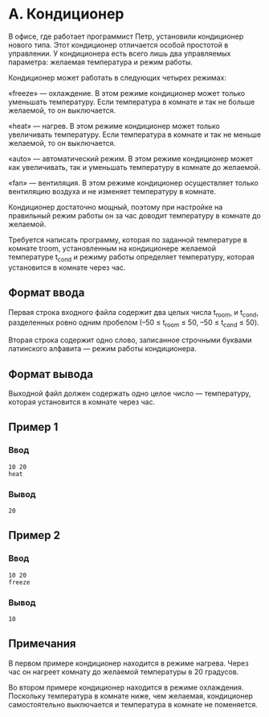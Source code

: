 # A. Кондиционер

В офисе, где работает программист Петр, установили кондиционер нового типа. Этот кондиционер отличается особой простотой
в управлении. У кондиционера есть всего лишь два управляемых параметра: желаемая температура и режим работы.

Кондиционер может работать в следующих четырех режимах:

«freeze» — охлаждение. В этом режиме кондиционер может только уменьшать температуру. Если температура в комнате и так не
больше желаемой, то он выключается.

«heat» — нагрев. В этом режиме кондиционер может только увеличивать температуру. Если температура в комнате и так не
меньше желаемой, то он выключается.

«auto» — автоматический режим. В этом режиме кондиционер может как увеличивать, так и уменьшать температуру в комнате до
желаемой.

«fan» — вентиляция. В этом режиме кондиционер осуществляет только вентиляцию воздуха и не изменяет температуру в
комнате.

Кондиционер достаточно мощный, поэтому при настройке на правильный режим работы он за час доводит температуру в комнате
до желаемой.

Требуется написать программу, которая по заданной температуре в комнате troom, установленным на кондиционере желаемой
температуре t<sub>cond</sub> и режиму работы определяет температуру, которая установится в комнате через час.

## Формат ввода

Первая строка входного файла содержит два целых числа t<sub>room</sub>, и t<sub>cond</sub>, разделенных ровно одним
пробелом (–50 ≤ t<sub>room</sub> ≤ 50, –50 ≤ t<sub>cond</sub> ≤ 50).

Вторая строка содержит одно слово, записанное строчными буквами латинского алфавита — режим работы кондиционера.

## Формат вывода

Выходной файл должен содержать одно целое число — температуру, которая установится в комнате через час.

## Пример 1

### Ввод

    10 20
    heat

### Вывод

    20

## Пример 2

### Ввод

    10 20
    freeze

### Вывод

    10

## Примечания

В первом примере кондиционер находится в режиме нагрева. Через час он нагреет комнату до желаемой температуры в 20
градусов.

Во втором примере кондиционер находится в режиме охлаждения. Поскольку температура в комнате ниже, чем желаемая,
кондиционер самостоятельно выключается и температура в комнате не поменяется.